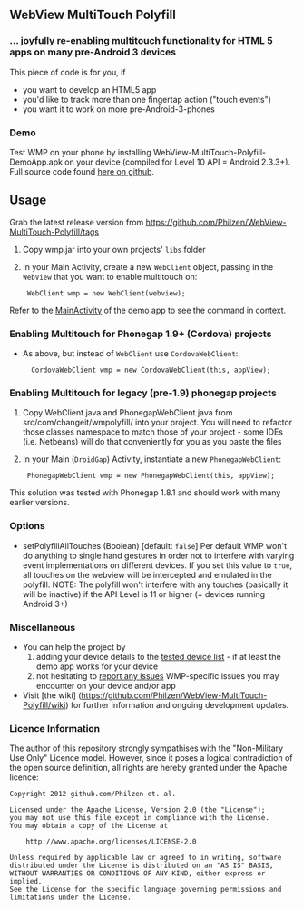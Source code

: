 WebView MultiTouch Polyfill
---------------------------
### ... joyfully re-enabling multitouch functionality for HTML 5 apps on many pre-Android 3 devices</small>

This piece of code is for you, if
* you want to develop an HTML5 app
* you'd like to track more than one fingertap action ("touch events")
* you want it to work on more pre-Android-3-phones


### Demo
Test WMP on your phone by installing WebView-MultiTouch-Polyfill-DemoApp.apk on your device (compiled for Level 10 API = Android 2.3.3+).
Full source code found [here on github](https://github.com/Philzen/Webview-MultiTouch-Polyfill-Demo).


## Usage

Grab the latest release version from https://github.com/Philzen/WebView-MultiTouch-Polyfill/tags

1. Copy wmp.jar into your own projects' `libs` folder
2. In your Main Activity, create a new `WebClient` object, passing in the `WebView` that you want to enable multitouch on:

		WebClient wmp = new WebClient(webview);

Refer to the [MainActivity](https://github.com/Philzen/Webview-MultiTouch-Polyfill-Demo/blob/master/src/com/changeit/wmpdemo/MainActivity.java) of the demo app to see the command in context.

### Enabling Multitouch for Phonegap 1.9+ (Cordova) projects

- As above, but instead of `WebClient` use `CordovaWebClient`:

		CordovaWebClient wmp = new CordovaWebClient(this, appView);

### Enabling Multitouch for legacy (pre-1.9) phonegap projects

1. Copy WebClient.java and PhonegapWebClient.java from src/com/changeit/wmpolyfill/ into your project. You will need to refactor those classes namespace to match those of your project - some IDEs (i.e. Netbeans) will do that conveniently for you as you paste the files
2. In your Main (`DroidGap`) Activity, instantiate a new `PhonegapWebClient`:

		PhonegapWebClient wmp = new PhonegapWebClient(this, appView);

This solution was tested with Phonegap 1.8.1 and should work with many earlier versions.

### Options
* setPolyfillAllTouches (Boolean)    [default: `false`]
    Per default WMP won't do anything to single hand gestures in order not to interfere with varying event implementations on different devices. If you set this value to `true`, all touches on the webview will be intercepted and emulated in the polyfill.
	NOTE: The polyfill won't interfere with any touches (basically it will be inactive) if the API Level is 11 or higher (= devices running Android 3+)

### Miscellaneous
* You can help the project by
    1. adding your device details to the [tested device list](https://github.com/Philzen/WebView-MultiTouch-Polyfill/wiki/Device-Chart) - if at least the demo app works for your device
    2. not hesitating to [report any issues](https://github.com/Philzen/WebView-MultiTouch-Polyfill/issues) WMP-specific issues you may encounter on your device and/or app
* Visit [the wiki] (https://github.com/Philzen/WebView-MultiTouch-Polyfill/wiki) for further information and ongoing development updates.

### Licence Information
The author of this repository strongly sympathises with the "Non-Military Use Only" Licence model. However, since it poses a logical contradiction of the open source definition, all rights are hereby granted under the Apache licence:

	Copyright 2012 github.com/Philzen et. al.

	Licensed under the Apache License, Version 2.0 (the "License");
	you may not use this file except in compliance with the License.
	You may obtain a copy of the License at

		http://www.apache.org/licenses/LICENSE-2.0

	Unless required by applicable law or agreed to in writing, software
	distributed under the License is distributed on an "AS IS" BASIS,
	WITHOUT WARRANTIES OR CONDITIONS OF ANY KIND, either express or implied.
	See the License for the specific language governing permissions and
	limitations under the License.
